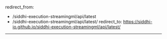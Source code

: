 redirect_from:
  - /siddhi-execution-streamingml/api/latest
  - /siddhi-execution-streamingml/api/latest/
redirect_to: https://siddhi-io.github.io/siddhi-execution-streamingml/api/latest/
---
